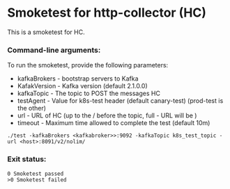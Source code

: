 # Smoketest for http-collector (HC)
This is a smoketest for HC.   

### Command-line arguments:
To run the smoketest, provide the following parameters:
- kafkaBrokers - bootstrap servers to Kafka
- KafakVersion - Kafka version (default 2.1.0.0)
- kafkaTopic - The topic to POST the messages HC
- testAgent - Value for k8s-test header (default canary-test) (prod-test is the other)
- url - URL of HC (up to the / before the topic, full - URL will be <url><kafkaTopic>)
- timeout - Maximum time allowed to complete the test (default 10m)
    
`./test -kafkaBrokers <kafkabroker>>:9092 -kafkaTopic k8s_test_topic -url <host>:8091/v2/nolim/
`

### Exit status:
```
0 Smoketest passed
>0 Smoketest failed
```
